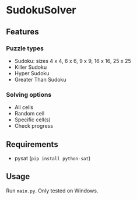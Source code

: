 # SudokuSolver

## Features

### Puzzle types

- Sudoku: sizes 4 x 4, 6 x 6, 9 x 9, 16 x 16, 25 x 25
- Killer Sudoku
- Hyper Sudoku
- Greater Than Sudoku

### Solving options

- All cells
- Random cell
- Specific cell(s)
- Check progress

## Requirements

- pysat (`pip install python-sat`)

## Usage

Run `main.py`. Only tested on Windows.
